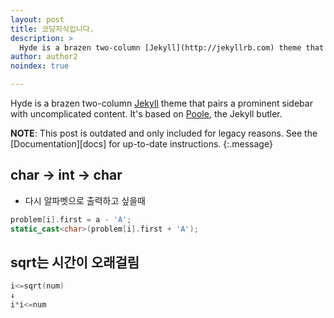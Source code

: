 ```yaml
---
layout: post
title: 코딩지식입니다.
description: >
  Hyde is a brazen two-column [Jekyll](http://jekyllrb.com) theme that pairs a prominent sidebar with uncomplicated content.
author: author2
noindex: true

---
```


Hyde is a brazen two-column [Jekyll](http://jekyllrb.com) theme that pairs a prominent sidebar with uncomplicated content. It's based on [Poole](http://getpoole.com), the Jekyll butler.

**NOTE**: This post is outdated and only included for legacy reasons.
See the [Documentation][docs] for up-to-date instructions.
{:.message}

## char -> int -> char

- 다시 알파벳으로 출력하고 싶을때

~~~c++
problem[i].first = a - 'A';
static_cast<char>(problem[i].first + 'A');
~~~

## sqrt는 시간이 오래걸림

```c++
i<=sqrt(num)
↓
i*i<=num
```

